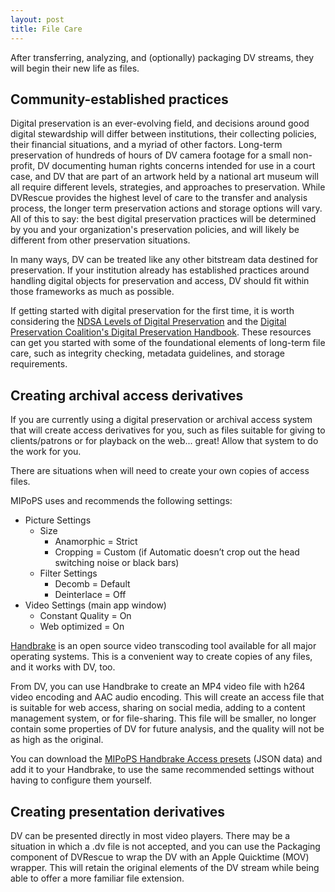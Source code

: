 ```yaml
---
layout: post
title: File Care
---
```


After transferring, analyzing, and (optionally) packaging DV streams, they will begin their new life as files. 

## Community-established practices

Digital preservation is an ever-evolving field, and decisions around good digital stewardship will differ between institutions, their collecting policies, their financial situations, and a myriad of other factors. Long-term preservation of hundreds of hours of DV camera footage for a small non-profit, DV documenting human rights concerns intended for use in a court case, and DV that are part of an artwork held by a national art museum will all require different levels, strategies, and approaches to preservation. While DVRescue provides the highest level of care to the transfer and analysis process, the longer term preservation actions and storage options will vary. All of this to say: the best digital preservation practices will be determined by you and your organization's preservation policies, and will likely be different from other preservation situations.

In many ways, DV can be treated like any other bitstream data destined for preservation. If your institution already has established practices around handling digital objects for preservation and access, DV should fit within those frameworks as much as possible.

If getting started with digital preservation for the first time, it is worth considering the [NDSA Levels of Digital Preservation](https://ndsa.org/publications/levels-of-digital-preservation/) and the [Digital Preservation Coalition's Digital Preservation Handbook](https://www.dpconline.org/handbook). These resources can get you started with some of the foundational elements of long-term file care, such as integrity checking, metadata guidelines, and storage requirements.

## Creating archival access derivatives

If you are currently using a digital preservation or archival access system that will create access derivatives for you, such as files suitable for giving to clients/patrons or for playback on the web... great! Allow that system to do the work for you.

There are situations when will need to create your own copies of access files.

MIPoPS uses and recommends the following settings:  

- Picture Settings
	- Size
		- Anamorphic = Strict
		- Cropping = Custom (if Automatic doesn’t crop out the head switching noise or black bars)
	- Filter Settings
		- Decomb = Default
		- Deinterlace = Off
- Video Settings (main app window)
	- Constant Quality = On
	- Web optimized = On

[Handbrake](https://handbrake.fr/) is an open source video transcoding tool available for all major operating systems. This is a convenient way to create copies of any files, and it works with DV, too.

From DV, you can use Handbrake to create an MP4 video file with h264 video encoding and AAC audio encoding. This will create an access file that is suitable for web access, sharing on social media, adding to a content management system, or for file-sharing. This file will be smaller, no longer contain some properties of DV for future analysis, and the quality will not be as high as the original.

You can download the [MIPoPS Handbrake Access presets](https://drive.google.com/drive/folders/15vU--cWSZK3QRjRNNQ4qJiMeMwqytRdU?usp=sharing) (JSON data) and add it to your Handbrake, to use the same recommended settings without having to configure them yourself.

## Creating presentation derivatives

DV can be presented directly in most video players. There may be a situation in which a .dv file is not accepted, and you can use the Packaging component of DVRescue to wrap the DV with an Apple Quicktime (MOV) wrapper. This will retain the original elements of the DV stream while being able to offer a more familiar file extension.

